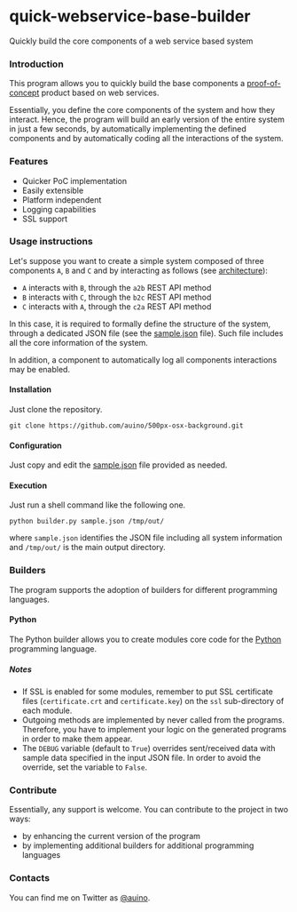 # quick-webservice-base-builder
Quickly build the core components of a web service based system

### Introduction ###

This program allows you to quickly build the base components a [proof-of-concept](https://en.wikipedia.org/wiki/Proof_of_concept) product based on web services.

Essentially, you define the core components of the system and how they interact. Hence, the program will build an early version of the entire system in just a few seconds, by automatically implementing the defined components and by automatically coding all the interactions of the system.

### Features ###

 * Quicker PoC implementation
 * Easily extensible
 * Platform independent
 * Logging capabilities
 * SSL support

### Usage instructions ###

Let's suppose you want to create a simple system composed of three components `A`, `B` and `C` and by interacting as follows (see [architecture](https://www.websequencediagrams.com/?lz=dGl0bGUgU2FtcGxlIHByb2dyYW0KCkEtPkI6IGEyYgpCLT5DOiBiMmMKQy0-QTogYzJh&s=default)):
 * `A` interacts with `B`, through the `a2b` REST API method
 * `B` interacts with `C`, through the `b2c` REST API method
 * `C` interacts with `A`, through the `c2a` REST API method

In this case, it is required to formally define the structure of the system, through a dedicated JSON file (see the [sample.json](https://github.com/auino/quick-webservice-base-builder/blob/master/sample.json) file).
Such file includes all the core information of the system.

In addition, a component to automatically log all components interactions may be enabled.

#### Installation ####

Just clone the repository.

```
git clone https://github.com/auino/500px-osx-background.git
```

#### Configuration ####

Just copy and edit the [sample.json](https://github.com/auino/quick-webservice-base-builder/blob/master/sample.json) file provided as needed.

#### Execution ####

Just run a shell command like the following one.

```
python builder.py sample.json /tmp/out/
```

where `sample.json` identifies the JSON file including all system information and `/tmp/out/` is the main output directory.

### Builders ###

The program supports the adoption of builders for different programming languages.

#### Python ####

The Python builder allows you to create modules core code for the [Python](https://www.python.org) programming language.

##### Notes ######

 * If SSL is enabled for some modules, remember to put SSL certificate files (`certificate.crt` and `certificate.key`) on the `ssl` sub-directory of each module.
 * Outgoing methods are implemented by never called from the programs. Therefore, you have to implement your logic on the generated programs in order to make them appear.
 * The `DEBUG` variable (default to `True`) overrides sent/received data with sample data specified in the input JSON file. In order to avoid the override, set the variable to `False`.

### Contribute ###

Essentially, any support is welcome.
You can contribute to the project in two ways:
 * by enhancing the current version of the program
 * by implementing additional builders for additional programming languages

### Contacts ###

You can find me on Twitter as [@auino](https://twitter.com/auino).
